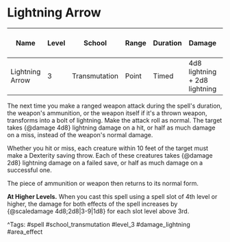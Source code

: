 # Lightning Arrow

| Name | Level | School | Range | Duration | Damage | Save DC & Type |
|------|-------|--------|-------|----------|--------|----------------|
| Lightning Arrow | 3 | Transmutation | Point | Timed | 4d8 lightning + 2d8 lightning | - |

The next time you make a ranged weapon attack during the spell's duration, the weapon's ammunition, or the weapon itself if it's a thrown weapon, transforms into a bolt of lightning. Make the attack roll as normal. The target takes {@damage 4d8} lightning damage on a hit, or half as much damage on a miss, instead of the weapon's normal damage.

Whether you hit or miss, each creature within 10 feet of the target must make a Dexterity saving throw. Each of these creatures takes {@damage 2d8} lightning damage on a failed save, or half as much damage on a successful one.

The piece of ammunition or weapon then returns to its normal form.

**At Higher Levels.** When you cast this spell using a spell slot of 4th level or higher, the damage for both effects of the spell increases by {@scaledamage 4d8;2d8|3-9|1d8} for each slot level above 3rd.

^Tags: #spell #school_transmutation #level_3 #damage_lightning #area_effect